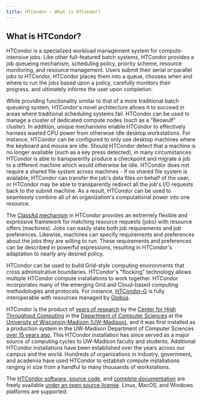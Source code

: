 ```yaml
---
title: HTCondor - What is HTCondor?
---
```

<H2>
What is HTCondor?
</H2>
<p>


HTCondor is a specialized workload management system for compute-intensive
jobs.  Like other full-featured batch systems, HTCondor provides a job
queueing mechanism, scheduling policy, priority scheme, resource monitoring,
and resource management.  Users submit their serial or parallel jobs to
HTCondor, HTCondor places them into a queue, chooses when and where to run
the jobs based upon a policy, carefully monitors their progress, and ultimately
informs the user upon completion.
<p>
While providing functionality similar to that of a more traditional batch
queueing system, HTCondor's novel architecture allows it to succeed in areas
where traditional scheduling systems fail.  HTCondor can be used to manage a
cluster of dedicated compute nodes (such as a "Beowulf" cluster). In addition,
unique mechanisms enable HTCondor to effectively harness wasted CPU
power from otherwise idle desktop workstations.  For instance, HTCondor can be
configured to only use desktop machines where the keyboard and mouse are
idle.  Should HTCondor detect that a machine is no longer available (such as a
key press detected), in many circumstances HTCondor is able to transparently
produce a checkpoint and migrate a job to a different machine which would otherwise be
idle.  HTCondor does not require a shared file system across machines - if no
shared file system is available, HTCondor can transfer the job's data files on
behalf of the user, or HTCondor may be able to transparently redirect all the
job's I/O requests back to the submit machine.  As a result, HTCondor can be used
to seamlessly combine all of an organization's computational power into
one resource.
<p>
The <a href="classad/classad.html">ClassAd mechanism</a> in HTCondor provides an extremely flexible and
expressive framework for matching resource requests (jobs) with resource
offers (machines).  Jobs can easily state both job requirements and job
preferences.  Likewise, machines can specify requirements and preferences
about the jobs they are willing to run.  These requirements and preferences
can be described in powerful expressions, resulting in HTCondor's adaptation
to nearly any desired policy.
<p>
HTCondor can be used to build Grid-style computing environments that cross
administrative boundaries.   HTCondor's "flocking" technology allows
multiple HTCondor compute installations to work together.   HTCondor
incorporates many of the emerging Grid and Cloud-based computing methodologies and
protocols.  For instance, <a href="doc/condorg-hpdc10.pdf">HTCondor-G</a> is fully interoperable with resources
managed by <a href="http://www.globus.org">Globus</a>.
<p>
HTCondor is the product of <a href="publications.html">years of research</a> by the <a href="http://chtc.cs.wisc.edu">Center for High Throughput Computing</a> in the <a href="http://www.cs.wisc.edu">Department of Computer Sciences</a> at the 
<a href="http://www.wisc.edu">University of
Wisconsin-Madison (UW-Madison)</a>, and it was first installed as a production
system in the UW-Madison Department of Computer Sciences <a href="doc/remoteunix.ps">over 15 years
ago</a>. This HTCondor installation has since served as a major source of
computing cycles to UW-Madison faculty and students.  
Additional
HTCondor installations have been established over the years across our campus
and the world. Hundreds of organizations in industry, government, and
academia have used HTCondor to establish compute installations ranging in size
from a handful to many thousands of workstations.
<p>
The <a href="downloads/">HTCondor software, source code,</a> and <a href="manual/">complete documentation</a> are freely available <a href="license.html">under an open source license</a>.
Linux, MacOS, and Windows platforms are supported.
